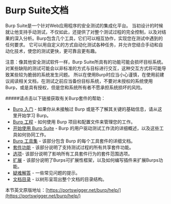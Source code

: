 # Burp Suite文档

Burp Suite是一个针对Web应用程序的安全测试的集成化平台。 当初设计的时候就让他支持手动测试，不仅如此，还提供了对整个测试过程的完全控制，以及对结果的深入分析。Burp包含几个工具，它们可以相互协作，实现您在测试中遇到的任何要求。 它可以用自定义的方式自动化测试各种任务，并允许您结合手动和自动化技术，使您的测试更快，更可靠且更有趣。  
  
   
注意：像其他安全测试软件一样，Burp Suite所具有的功能可能会损坏目标系统。 对某些缺陷的测试可能会以非标准的方式与目标进行交互，这种交互方式将可能导致某些较为脆弱的系统发生问题。 所以在使用Burp时应当小心谨慎，在使用前建议阅读相关文档，在测试之前应当备份目标系统，不要对未授权的系统使用Burp，或是具有授权，但是您和系统所有者不愿承担系统损坏的风险。

#####请点击以下链接获取有关Burp套件的帮助：
* [Burp 入门](/Burp_Suite_Documentation/Getting_Started/README.md) - 如果你从未接触过 Burp 或是不了解其关键的基础信息，请从这里开始学习 Burp。
* [Burp 工程](/Burp_Suite_Documentation/Burp_Projects/README.md) - 如何使用 Burp 项目和配置文件来管理您的工作。
* [开始使用 Burp Suite](/Burp_Suite_Documentation/Using_Burp_Suite/index.html) - Burp 的用户驱动测试工作流的详细概述，以及这些工具如何协同工作。
* [Burp 工具集](/Burp_Suite_Documentation/Burp_Tools.html) - 该部分包含 Burp 的每个工具套件的详细文档。
* [套件功能](/Suite_Function/index.html) - 该部分说明了支持测试过程的所有共享套件功能。
* [选项](/Options/index.html)- 该部分说明了影响所有工具套件行为的套件范围选项。
* [扩展](/Extender/index.html) - 该部分说明了Burps可扩展性框架，以及如何编写插件来扩展Burps功能。
* [疑难解答](/Burp_Suite_Documentation/Troubleshooting.md) - 一些常见问题的提示。
* [文档目录](/Contents.html) - 以树形呈现出整个文档的目录结构。

本节英文原版地址：[https://portswigger.net/burp/help/](https://portswigger.net/burp/help/)
